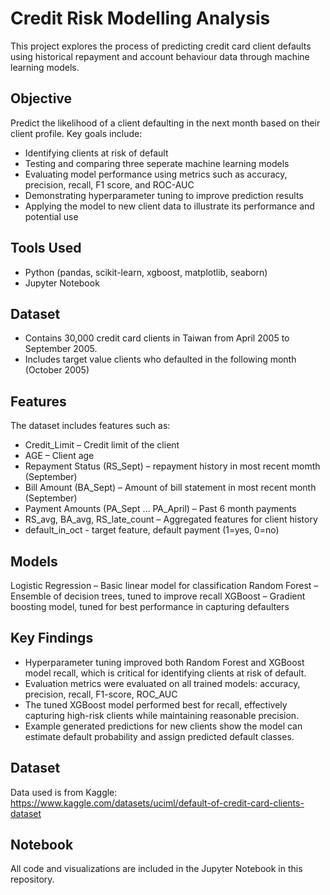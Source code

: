 # Credit Risk Modelling Analysis
This project explores the process of predicting credit card client defaults using historical repayment and account behaviour data through machine learning models.

## Objective
Predict the likelihood of a client defaulting in the next month based on their client profile. Key goals include:
- Identifying clients at risk of default
- Testing and comparing three seperate machine learning models
- Evaluating model performance using metrics such as accuracy, precision, recall, F1 score, and ROC-AUC
- Demonstrating hyperparameter tuning to improve prediction results
- Applying the model to new client data to illustrate its performance and potential use

## Tools Used
- Python (pandas, scikit-learn, xgboost, matplotlib, seaborn)
- Jupyter Notebook

## Dataset
- Contains 30,000 credit card clients in Taiwan from April 2005 to September 2005.
- Includes target value clients who defaulted in the following month (October 2005)

## Features
The dataset includes features such as:
- Credit_Limit – Credit limit of the client
- AGE – Client age
- Repayment Status (RS_Sept) –  repayment history in most recent momth (September)
- Bill Amount (BA_Sept) – Amount of bill statement in most recent month (September)
- Payment Amounts (PA_Sept … PA_April) – Past 6 month payments
- RS_avg, BA_avg, RS_late_count – Aggregated features for client history
- default_in_oct - target feature, default payment (1=yes, 0=no)

## Models
Logistic Regression – Basic linear model for classification
Random Forest – Ensemble of decision trees, tuned to improve recall
XGBoost – Gradient boosting model, tuned for best performance in capturing defaulters

## Key Findings
- Hyperparameter tuning improved both Random Forest and XGBoost model recall, which is critical for identifying clients at risk of default.
- Evaluation metrics were evaluated on all trained models: accuracy, precision, recall, F1-score, ROC_AUC
- The tuned XGBoost model performed best for recall, effectively capturing high-risk clients while maintaining reasonable precision.
- Example generated predictions for new clients show the model can estimate default probability and assign predicted default classes.

## Dataset
Data used is from Kaggle:  
https://www.kaggle.com/datasets/uciml/default-of-credit-card-clients-dataset

## Notebook
All code and visualizations are included in the Jupyter Notebook in this repository.
